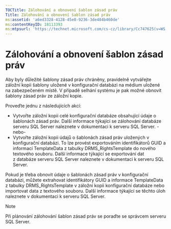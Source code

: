 ```yaml
---
TOCTitle: Zálohování a obnovení šablon zásad práv
Title: Zálohování a obnovení šablon zásad práv
ms:assetid: 'a6ed3328-4128-45e8-9236-3de484b460de'
ms:contentKeyID: 18113393
ms:mtpsurl: 'https://technet.microsoft.com/cs-cz/library/Cc747625(v=WS.10)'
---
```


Zálohování a obnovení šablon zásad práv
=======================================

Aby byly důležité šablony zásad práv chráněny, pravidelně vytvářejte záložní kopii šablony uložené v konfigurační databázi na médium uložené na zabezpečeném místě. V případě selhání systému je pak možné obnovit šablony zásad práv ze záložní kopie.

Proveďte jednu z následujících akcí:

-   Vytvořte záložní kopii celé konfigurační databáze obsahující údaje o šablonách zásad práv. Další informace týkající se zálohování databáze serveru SQL Server naleznete v dokumentaci k serveru SQL Server.
    -nebo-
-   Vytvořte záložní kopii údajů o šablonách zásad práv uložených v konfigurační databázi. To lze provést exportováním identifikátorů GUID a informací TemplateData z tabulky DRMS\_RightsTemplate do nového textového souboru. Další informace týkající se exportování dat z databáze serveru SQL Server naleznete v dokumentaci k serveru SQL Server.

Pokud je třeba obnovit údaje o šablonách zásad práv v konfigurační databázi, můžete extrahovat identifikátory GUID a informace TemplateData z tabulky DRMS\_RightsTemplate v záložní kopii konfigurační databáze nebo importovat data z textového souboru. Další informace týkající se těchto úloh naleznete v dokumentaci k serveru SQL Server.

> [!NOTE]
> Při plánování zálohování šablon zásad práv se poraďte se správcem serveru SQL Server. 
